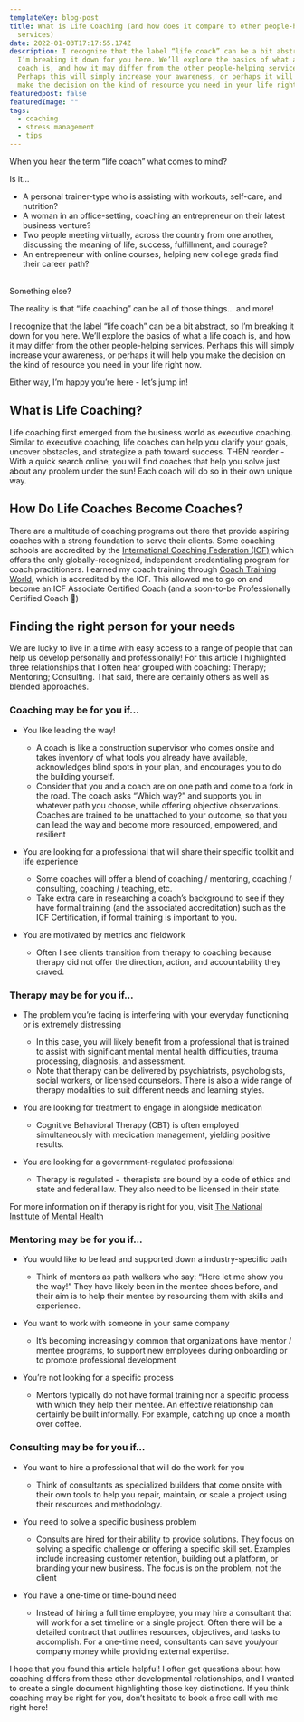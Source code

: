 ```yaml
---
templateKey: blog-post
title: What is Life Coaching (and how does it compare to other people-helping
  services)
date: 2022-01-03T17:17:55.174Z
description: I recognize that the label “life coach” can be a bit abstract, so
  I’m breaking it down for you here. We’ll explore the basics of what a life
  coach is, and how it may differ from the other people-helping services.
  Perhaps this will simply increase your awareness, or perhaps it will help you
  make the decision on the kind of resource you need in your life right now.
featuredpost: false
featuredImage: ""
tags:
  - coaching
  - stress management
  - tips
---
```

When you hear the term “life coach” what comes to mind?

Is it…

* A personal trainer-type who is assisting with workouts, self-care, and nutrition?
* A woman in an office-setting, coaching an entrepreneur on their latest business venture? 
* Two people meeting virtually, across the country from one another, discussing the meaning of life, success, fulfillment, and courage?
* An entrepreneur with online courses, helping new college grads find their career path?

\
Something else?



The reality is that “life coaching” can be all of those things… and more! 

I recognize that the label “life coach” can be a bit abstract, so I’m breaking it down for you here. We’ll explore the basics of what a life coach is, and how it may differ from the other people-helping services. Perhaps this will simply increase your awareness, or perhaps it will help you make the decision on the kind of resource you need in your life right now.

Either way, I’m happy you’re here - let’s jump in!



## What is Life Coaching?

Life coaching first emerged from the business world as executive coaching. Similar to executive coaching, life coaches can help you clarify your goals, uncover obstacles, and strategize a path toward success. THEN reorder - With a quick search online, you will find coaches that help you solve just about any problem under the sun! Each coach will do so in their own unique way.

## How Do Life Coaches Become Coaches?

There are a multitude of coaching programs out there that provide aspiring coaches with a strong foundation to serve their clients. Some coaching schools are accredited by the [International Coaching Federation (ICF)](https://coachfederation.org/) which offers the only globally-recognized, independent credentialing program for coach practitioners. I earned my coach training through [Coach Training World](https://coachtrainingworld.com/), which is accredited by the ICF. This allowed me to go on and become an ICF Associate Certified Coach (and a soon-to-be Professionally Certified Coach 🎉)

## Finding the right person for your needs

We are lucky to live in a time with easy access to a range of people that can help us develop personally and professionally! For this article I highlighted three relationships that I often hear grouped with coaching: Therapy; Mentoring; Consulting. That said, there are certainly others as well as blended approaches.

### Coaching may be for you if... 

* You like leading the way! 

  * A coach is like a construction supervisor who comes onsite and takes inventory of what tools you already have available, acknowledges blind spots in your plan, and encourages you to do the building yourself.
  * Consider that you and a coach are on one path and come to a fork in the road. The coach asks “Which way?” and supports you in whatever path you choose, while offering objective observations. Coaches are trained to be unattached to your outcome, so that you can lead the way and become more resourced, empowered, and resilient
* You are looking for a professional that will share their specific toolkit and life experience

  * Some coaches will offer a blend of coaching / mentoring, coaching / consulting, coaching / teaching, etc. 
  * Take extra care in researching a coach’s background to see if they have formal training (and the associated accreditation) such as the ICF Certification, if formal training is important to you.
* You are motivated by metrics and fieldwork

  * Often I see clients transition from therapy to coaching because therapy did not offer the direction, action, and accountability they craved.

### Therapy may be for you if… 

* The problem you’re facing is interfering with your everyday functioning or is extremely distressing

  * In this case, you will likely benefit from a professional that is trained to assist with significant mental mental health difficulties, trauma processing, diagnosis, and assessment.
  * Note that therapy can be delivered by psychiatrists, psychologists, social workers, or licensed counselors. There is also a wide range of therapy modalities to suit different needs and learning styles.
* You are looking for treatment to engage in alongside medication

  * Cognitive Behavioral Therapy (CBT) is often employed simultaneously with medication management, yielding positive results.
* You are looking for a government-regulated professional 

  * Therapy is regulated -  therapists are bound by a code of ethics and state and federal law. They also need to be licensed in their state.

For more information on if therapy is right for you, visit [The National Institute of Mental Health](https://www.nimh.nih.gov/health/topics/psychotherapies) 

### Mentoring may be for you if… 

* You would like to be lead and supported down a industry-specific path

  * Think of mentors as path walkers who say: “Here let me show you the way!” They have likely been in the mentee shoes before, and their aim is to help their mentee by resourcing them with skills and experience.
* You want to work with someone in your same company

  * It’s becoming increasingly common that organizations have mentor / mentee programs, to support new employees during onboarding or to promote professional development
* You’re not looking for a specific process

  * Mentors typically do not have formal training nor a specific process with which they help their mentee. An effective relationship can certainly be built informally. For example, catching up once a month over coffee.

### Consulting may be for you if… 

* You want to hire a professional that will do the work for you

  * Think of consultants as specialized builders that come onsite with their own tools to help you repair, maintain, or scale a project using their resources and methodology. 
* You need to solve a specific business problem

  * Consults are hired for their ability to provide solutions. They focus on solving a specific challenge or offering a specific skill set. Examples include increasing customer retention, building out a platform, or branding your new business. The focus is on the problem, not the client
* You have a one-time or time-bound need

  * Instead of hiring a full time employee, you may hire a consultant that will work for a set timeline or a single project. Often there will be a detailed contract that outlines resources, objectives, and tasks to accomplish. For a one-time need, consultants can save you/your company money while providing external expertise. 

I hope that you found this article helpful! I often get questions about how coaching differs from these other developmental relationships, and I wanted to create a single document highlighting those key distinctions. If you think coaching may be right for you, don’t hesitate to book a free call with me right here!